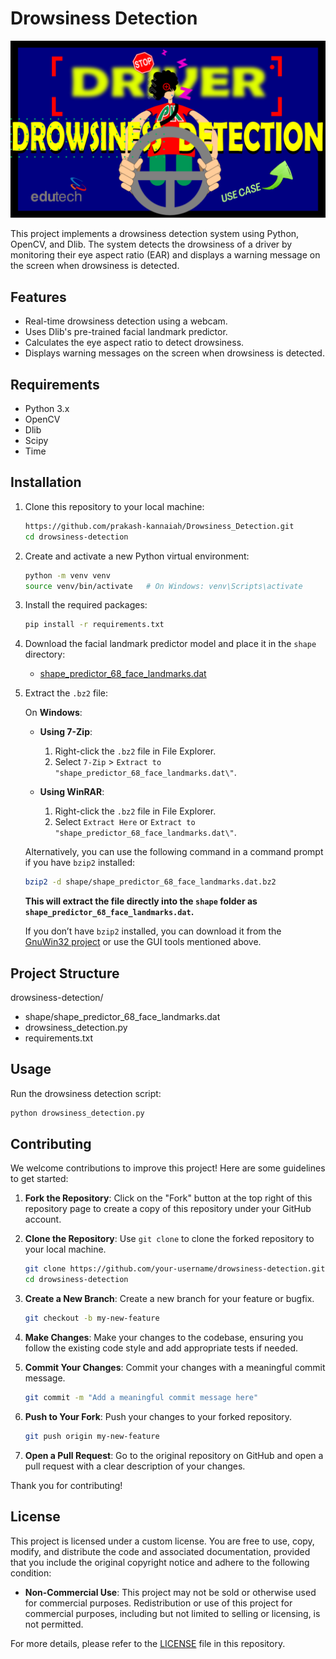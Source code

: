 # Drowsiness Detection

![Project Thumbnail](Images/Tumbnail.png)

This project implements a drowsiness detection system using Python, OpenCV, and Dlib. The system detects the drowsiness of a driver by monitoring their eye aspect ratio (EAR) and displays a warning message on the screen when drowsiness is detected.

## Features

- Real-time drowsiness detection using a webcam.
- Uses Dlib's pre-trained facial landmark predictor.
- Calculates the eye aspect ratio to detect drowsiness.
- Displays warning messages on the screen when drowsiness is detected.

## Requirements

- Python 3.x
- OpenCV
- Dlib
- Scipy
- Time

## Installation

1. Clone this repository to your local machine:

    ```bash
    https://github.com/prakash-kannaiah/Drowsiness_Detection.git
    cd drowsiness-detection
    ```

2. Create and activate a new Python virtual environment:

    ```bash
    python -m venv venv
    source venv/bin/activate   # On Windows: venv\Scripts\activate
    ```

3. Install the required packages:

    ```bash
    pip install -r requirements.txt
    ```

4. Download the facial landmark predictor model and place it in the `shape` directory:

    - [shape_predictor_68_face_landmarks.dat](http://dlib.net/files/shape_predictor_68_face_landmarks.dat.bz2)

5. Extract the `.bz2` file:

    On **Windows**:
    - **Using 7-Zip**:
      1. Right-click the `.bz2` file in File Explorer.
      2. Select `7-Zip` > `Extract to "shape_predictor_68_face_landmarks.dat\"`.

    - **Using WinRAR**:
      1. Right-click the `.bz2` file in File Explorer.
      2. Select `Extract Here` or `Extract to "shape_predictor_68_face_landmarks.dat\"`.

    Alternatively, you can use the following command in a command prompt if you have `bzip2` installed:
    ```bash
    bzip2 -d shape/shape_predictor_68_face_landmarks.dat.bz2
    ```
    **This will extract the file directly into the `shape` folder as `shape_predictor_68_face_landmarks.dat`.**

    If you don’t have `bzip2` installed, you can download it from the [GnuWin32 project](http://gnuwin32.sourceforge.net/packages/bzip2.htm) or use the GUI tools mentioned above.


## Project Structure

drowsiness-detection/
- shape/shape_predictor_68_face_landmarks.dat
- drowsiness_detection.py
- requirements.txt

## Usage

Run the drowsiness detection script:

```bash
python drowsiness_detection.py
```

## Contributing

We welcome contributions to improve this project! Here are some guidelines to get started:

1. **Fork the Repository**: Click on the "Fork" button at the top right of this repository page to create a copy of this repository under your GitHub account.

2. **Clone the Repository**: Use `git clone` to clone the forked repository to your local machine.
    ```bash
    git clone https://github.com/your-username/drowsiness-detection.git
    cd drowsiness-detection
    ```

3. **Create a New Branch**: Create a new branch for your feature or bugfix.
    ```bash
    git checkout -b my-new-feature
    ```

4. **Make Changes**: Make your changes to the codebase, ensuring you follow the existing code style and add appropriate tests if needed.

5. **Commit Your Changes**: Commit your changes with a meaningful commit message.
    ```bash
    git commit -m "Add a meaningful commit message here"
    ```

6. **Push to Your Fork**: Push your changes to your forked repository.
    ```bash
    git push origin my-new-feature
    ```

7. **Open a Pull Request**: Go to the original repository on GitHub and open a pull request with a clear description of your changes.

Thank you for contributing!

## License

This project is licensed under a custom license. You are free to use, copy, modify, and distribute the code and associated documentation, provided that you include the original copyright notice and adhere to the following condition:

- **Non-Commercial Use**: This project may not be sold or otherwise used for commercial purposes. Redistribution or use of this project for commercial purposes, including but not limited to selling or licensing, is not permitted.

For more details, please refer to the [LICENSE](LICENSE) file in this repository.

